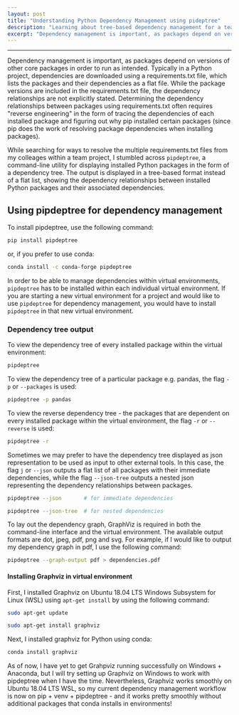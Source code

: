 ```yaml
---
layout: post
title: "Understanding Python Dependency Management using pideptree"
description: "Learning about tree-based dependency management for a team project developed in Python using pipdeptree"
excerpt: "Dependency management is important, as packages depend on versions of other core packages in order to run as intended. Typically in a Python project, dependencies are downloaded using a requirements.txt file, which lists the packages and their dependencies as a flat file. While the package versions are included in the requirements.txt file, the dependency relationships are not explicitly stated."
---
```

---

Dependency management is important, as packages depend on versions of other core packages in order to run as intended. Typically in a Python project, dependencies are downloaded using a requirements.txt file, which lists the packages and their dependencies as a flat file. While the package versions are included in the requirements.txt file, the dependency relationships are not explicitly stated. Determining the dependency relationships between packages using requirements.txt often requires "reverse engineering" in the form of tracing the dependencies of each installed package and figuring out why pip installed certain packages (since pip does the work of resolving package dependencies when installing packages).

While searching for ways to resolve the multiple requirements.txt files from my colleages within a team project, I stumbled across `pipdeptree`, a command-line utility for displaying installed Python packages in the form of a dependency tree. The output is displayed in a tree-based format instead of a flat list, showing the dependency relationships between installed Python packages and their associated dependencies.

## Using pipdeptree for dependency management

To install pipdeptree, use the following command:

```bash
pip install pipdeptree
```

or, if you prefer to use conda:

```bash
conda install -c conda-forge pipdeptree
```

In order to be able to manage dependencies within virtual environments, `pipdeptree` has to be installed within each individual virtual environment. If you are starting a new virtual environment for a project and would like to use `pipdeptree` for dependency management, you would have to install `pipdeptree` in that new virtual environment.

### Dependency tree output

To view the dependency tree of every installed package within the virtual environment:

```bash
pipdeptree
```

To view the dependency tree of a particular package e.g. pandas, the flag `-p` or `--packages` is used:

```bash
pipdeptree -p pandas
```

To view the reverse dependency tree - the packages that are dependent on every installed package within the virtual environment, the flag `-r` or `--reverse` is used:

```bash
pipdeptree -r
```

Sometimes we may prefer to have the dependency tree displayed as json representation to be used as input to other external tools. In this case, the flag `j` or `--json` outputs a flat list of all packages with their immediate dependencies, while the flag `--json-tree` outputs a nested json representing the dependency relationships between packages.

```bash
pipdeptree --json       # for immediate dependencies

pipdeptree --json-tree  # for nested dependencies
```

To lay out the dependency graph, GraphViz is required in both the command-line interface and the virtual environment. The available output formats are dot, jpeg, pdf, png and svg. For example, if I would like to output my dependency graph in pdf, I use the following command:

```bash
pipdeptree --graph-output pdf > dependencies.pdf
```

#### Installing Graphviz in virtual environment

First, I installed Graphviz on Ubuntu 18.04 LTS Windows Subsystem for Linux (WSL) using `apt-get install` by using the following command:

```bash
sudo apt-get update

sudo apt-get install graphviz
```

Next, I installed graphviz for Python using conda:

```bash
conda install graphviz
```

As of now, I have yet to get Grahpviz running successfully on Windows + Anaconda, but I will try setting up Graphviz on Windows to work with pipdeptree when I have the time. Nevertheless, Graphviz works smoothly on Ubuntu 18.04 LTS WSL, so my current dependency management workflow is now on pip + venv + pipdeptree - and it works pretty smoothly without additional packages that conda installs in environments!